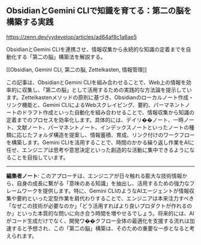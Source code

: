 ## ObsidianとGemini CLIで知識を育てる：第二の脳を構築する実践

https://zenn.dev/yydevelop/articles/ad64af8c1a6ae5

ObsidianとGemini CLIを連携させ、情報収集から永続的な知識の定着までを自動化する「第二の脳」構築法を解説する。

[[Obsidian, Gemini CLI, 第二の脳, Zettelkasten, 情報管理]]

この記事は、ObsidianとGemini CLIを組み合わせることで、Web上の情報を効率的に収集し、「第二の脳」として活用するための実践的な方法論を提示しています。Zettelkastenメソッドの原則に基づき、Obsidianのローカルノート作成・リンク機能と、Gemini CLIによるWebスクレイピング、要約、パーマネントノートのドラフト作成といった自動化を組み合わせることで、情報収集から知識の定着までのプロセスを効率化します。具体的には、デイリ��ノート、一時ノート、文献ノート、パーマネントノート、インデックスノートといったノートの種類に応じたフォルダ構造を提案し、情報蓄積、育成、リンク付けのワークフローを構築します。Gemini CLIを活用することで、時間のかかる繰り返し作業をAIに任せ、エンジニアは思考や意思決定といった創造的な活動に集中できるようになることを目指しています。

---

**編集者ノート**: このアプローチは、エンジニアが日々触れる膨大な技術情報から、自身の成長に繋がる「意味のある知識」を抽出し、活用するための強力なフレームワークを提供します。特に、Gemini CLIのようなAIエージェントが情報収集や要約といった定型作業を肩代わりすることで、エンジニアは本来注力すべき「なぜこの技術が必要なのか」「どう活用すればより良いプロダクトが作れるのか」といった本質的な問いに向き合う時間を増やせるでしょう。将来的には、AIがコード生成だけでなく、開発ワ��クフロー全体の最適化を支援する流れは加速すると予想され、この「第二の脳」構築は、そのための重要な一歩となると考えられます。
